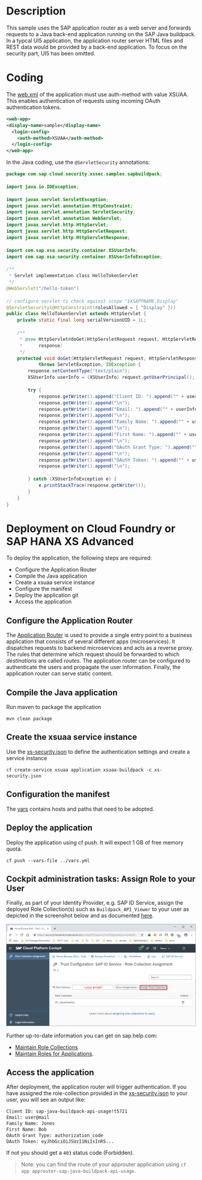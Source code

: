 # Description
This sample uses the SAP application router as a web server and forwards requests to a Java back-end application running on the SAP Java buildpack.
In a typcal UI5 application, the application router server HTML files and REST data would be provided by a back-end application. To focus on the security part, UI5 has been omitted.

# Coding
The [web.xml](src/main/webapp/WEB-INF/web.xml) of the application must use auth-method with value XSUAA. This enables authentication of requests using incoming OAuth authentication tokens.

```xml
<web-app>
<display-name>sample</display-name>
  <login-config> 
    <auth-method>XSUAA</auth-method>
  </login-config> 
</web-app> 
```

In the Java coding, use the `@ServletSecurity` annotations:
```java
package com.sap.cloud.security.xssec.samples.sapbuildpack;

import java.io.IOException;

import javax.servlet.ServletException;
import javax.servlet.annotation.HttpConstraint;
import javax.servlet.annotation.ServletSecurity;
import javax.servlet.annotation.WebServlet;
import javax.servlet.http.HttpServlet;
import javax.servlet.http.HttpServletRequest;
import javax.servlet.http.HttpServletResponse;

import com.sap.xsa.security.container.XSUserInfo;
import com.sap.xsa.security.container.XSUserInfoException;

/**
 * Servlet implementation class HelloTokenServlet
 */
@WebServlet("/hello-token")

// configure servlet to check against scope "$XSAPPNAME.Display"
@ServletSecurity(@HttpConstraint(rolesAllowed = { "Display" }))
public class HelloTokenServlet extends HttpServlet {
	private static final long serialVersionUID = 1L;

	/**
	 * @see HttpServlet#doGet(HttpServletRequest request, HttpServletResponse
	 *      response)
	 */
	protected void doGet(HttpServletRequest request, HttpServletResponse response)
			throws ServletException, IOException {
		response.setContentType("text/plain");
		XSUserInfo userInfo = (XSUserInfo) request.getUserPrincipal();

		try {
			response.getWriter().append("Client ID: ").append("" + userInfo.getClientId());
			response.getWriter().append("\n");
			response.getWriter().append("Email: ").append("" + userInfo.getEmail());
			response.getWriter().append("\n");
			response.getWriter().append("Family Name: ").append("" + userInfo.getFamilyName());
			response.getWriter().append("\n");
			response.getWriter().append("First Name: ").append("" + userInfo.getGivenName());
			response.getWriter().append("\n");
			response.getWriter().append("OAuth Grant Type: ").append("" + userInfo.getGrantType());
			response.getWriter().append("\n");
			response.getWriter().append("OAuth Token: ").append("" + userInfo.getAppToken());
			response.getWriter().append("\n");

		} catch (XSUserInfoException e) {
			e.printStackTrace(response.getWriter());
		}
	}
}
```

# Deployment on Cloud Foundry or SAP HANA XS Advanced
To deploy the application, the following steps are required:
- Configure the Application Router
- Compile the Java application
- Create a xsuaa service instance
- Configure the manifest
- Deploy the application
git
- Access the application

## Configure the Application Router
The [Application Router](./approuter/package.json) is used to provide a single entry point to a business application that consists of several different apps (microservices). It dispatches requests to backend microservices and acts as a reverse proxy. The rules that determine which request should be forwarded to which _destinations_ are called _routes_. The application router can be configured to authenticate the users and propagate the user information. Finally, the application router can serve static content.

## Compile the Java application
Run maven to package the application
```shell
mvn clean package
```

## Create the xsuaa service instance
Use the [xs-security.json](./xs-security.json) to define the authentication settings and create a service instance
```shell
cf create-service xsuaa application xsuaa-buildpack -c xs-security.json
```

## Configuration the manifest
The [vars](../vars.yml) contains hosts and paths that need to be adopted.

## Deploy the application
Deploy the application using cf push. It will expect 1 GB of free memory quota.

```shell
cf push --vars-file ../vars.yml
```

## Cockpit administration tasks: Assign Role to your User
Finally, as part of your Identity Provider, e.g. SAP ID Service, assign the deployed Role Collection(s) such as `Buildpack_API_Viewer` to your user as depicted in the screenshot below and as documented [here](https://help.sap.com/viewer/65de2977205c403bbc107264b8eccf4b/Cloud/en-US/9e1bf57130ef466e8017eab298b40e5e.html).

![](../images/SAP_CP_Cockpit_AssignRoleCollectionToUser.png)

Further up-to-date information you can get on sap.help.com:
- [Maintain Role Collections](https://help.sap.com/viewer/65de2977205c403bbc107264b8eccf4b/Cloud/en-US/d5f1612d8230448bb6c02a7d9c8ac0d1.html)
- [Maintain Roles for Applications](https://help.sap.com/viewer/65de2977205c403bbc107264b8eccf4b/Cloud/en-US/7596a0bdab4649ac8a6f6721dc72db19.html).

## Access the application
After deployment, the application router will trigger authentication. If you have assigned the role-collection provided in the [xs-security.json](./xs-security.json) to your user, you will see an output like:

```
Client ID: sap-java-buildpack-api-usage!t5721
Email: user@mail
Family Name: Jones
First Name: Bob
OAuth Grant Type: authorization_code
OAuth Token: eyJhbGciOiJSUzI1NiIsInR5...
```
If not you should get a `403` status code (Forbidden).

> Note: you can find the route of your approuter application using `cf app approuter-sap-java-buildpack-api-usage`.

